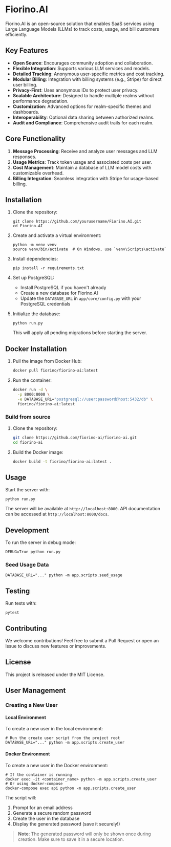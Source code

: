 # Fiorino.AI

Fiorino.AI is an open-source solution that enables SaaS services using Large Language Models (LLMs) to track costs, usage, and bill customers efficiently.

## Key Features

- **Open Source**: Encourages community adoption and collaboration.
- **Flexible Integration**: Supports various LLM services and models.
- **Detailed Tracking**: Anonymous user-specific metrics and cost tracking.
- **Modular Billing**: Integration with billing systems (e.g., Stripe) for direct user billing.
- **Privacy-First**: Uses anonymous IDs to protect user privacy.
- **Scalable Architecture**: Designed to handle multiple realms without performance degradation.
- **Customization**: Advanced options for realm-specific themes and dashboards.
- **Interoperability**: Optional data sharing between authorized realms.
- **Audit and Compliance**: Comprehensive audit trails for each realm.

## Core Functionality

1. **Message Processing**: Receive and analyze user messages and LLM responses.
2. **Usage Metrics**: Track token usage and associated costs per user.
3. **Cost Management**: Maintain a database of LLM model costs with customizable overhead.
4. **Billing Integration**: Seamless integration with Stripe for usage-based billing.

## Installation

1. Clone the repository:

   ```
   git clone https://github.com/yourusername/Fiorino.AI.git
   cd Fiorino.AI
   ```

2. Create and activate a virtual environment:

   ```
   python -m venv venv
   source venv/bin/activate  # On Windows, use `venv\Scripts\activate`
   ```

3. Install dependencies:

   ```
   pip install -r requirements.txt
   ```

4. Set up PostgreSQL:

   - Install PostgreSQL if you haven't already
   - Create a new database for Fiorino.AI
   - Update the `DATABASE_URL` in `app/core/config.py` with your PostgreSQL credentials

5. Initialize the database:
   ```
   python run.py
   ```
   This will apply all pending migrations before starting the server.

## Docker Installation

1. Pull the image from Docker Hub:

   ```bash
   docker pull fiorino/fiorino-ai:latest
   ```

2. Run the container:
   ```bash
   docker run -d \
     -p 8000:8000 \
     -e DATABASE_URL="postgresql://user:password@host:5432/db" \
     fiorino/fiorino-ai:latest
   ```

### Build from source

1. Clone the repository:

   ```bash
   git clone https://github.com/fiorino-ai/fiorino-ai.git
   cd fiorino-ai
   ```

2. Build the Docker image:
   ```bash
   docker build -t fiorino/fiorino-ai:latest .
   ```

## Usage

Start the server with:

```
python run.py
```

The server will be available at `http://localhost:8000`. API documentation can be accessed at `http://localhost:8000/docs`.

## Development

To run the server in debug mode:

```
DEBUG=True python run.py
```

### Seed Usage Data

```
DATABASE_URL="..." python -m app.scripts.seed_usage
```

## Testing

Run tests with:

```
pytest
```

## Contributing

We welcome contributions! Feel free to submit a Pull Request or open an Issue to discuss new features or improvements.

## License

This project is released under the MIT License.

## User Management

### Creating a New User

#### Local Environment

To create a new user in the local environment:

```
# Run the create user script from the project root
DATABASE_URL="..." python -m app.scripts.create_user
```

#### Docker Environment

To create a new user in the Docker environment:

```
# If the container is running
docker exec -it <container_name> python -m app.scripts.create_user
# Or using docker-compose
docker-compose exec api python -m app.scripts.create_user
```

The script will:

1. Prompt for an email address
2. Generate a secure random password
3. Create the user in the database
4. Display the generated password (save it securely!)

> **Note**: The generated password will only be shown once during creation. Make sure to save it in a secure location.
